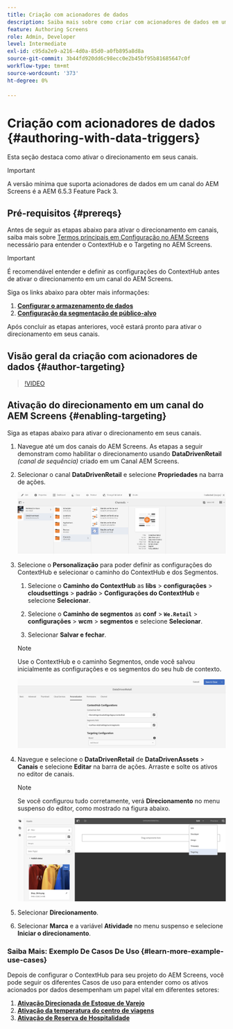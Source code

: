 ```yaml
---
title: Criação com acionadores de dados
description: Saiba mais sobre como criar com acionadores de dados em um canal do AEM Screens.
feature: Authoring Screens
role: Admin, Developer
level: Intermediate
exl-id: c95da2e9-a216-4d0a-85d0-a0fb895a8d8a
source-git-commit: 3b44fd920dd6c98ecc0e2b45bf95b81685647c0f
workflow-type: tm+mt
source-wordcount: '373'
ht-degree: 0%

---
```


# Criação com acionadores de dados {#authoring-with-data-triggers}

Esta seção destaca como ativar o direcionamento em seus canais.

>[!IMPORTANT]
>
>A versão mínima que suporta acionadores de dados em um canal do AEM Screens é a AEM 6.5.3 Feature Pack 3.

## Pré-requisitos {#prereqs}

Antes de seguir as etapas abaixo para ativar o direcionamento em canais, saiba mais sobre [Termos principais em Configuração no AEM Screens](configuring-context-hub.md) necessário para entender o ContextHub e o Targeting no AEM Screens.

>[!IMPORTANT]
>
>É recomendável entender e definir as configurações do ContextHub antes de ativar o direcionamento em um canal do AEM Screens.

Siga os links abaixo para obter mais informações:

1. **[Configurar o armazenamento de dados](configuring-context-hub.md)**
1. **[Configuração da segmentação de público-alvo](configuring-context-hub.md)**

Após concluir as etapas anteriores, você estará pronto para ativar o direcionamento em seus canais.

## Visão geral da criação com acionadores de dados {#author-targeting}

>[!VIDEO](https://video.tv.adobe.com/v/31921)

## Ativação do direcionamento em um canal do AEM Screens {#enabling-targeting}

Siga as etapas abaixo para ativar o direcionamento em seus canais.

1. Navegue até um dos canais do AEM Screens. As etapas a seguir demonstram como habilitar o direcionamento usando **DataDrivenRetail** *(canal de sequência)* criado em um Canal AEM Screens.

1. Selecionar o canal **DataDrivenRetail** e selecione **Propriedades** na barra de ações.

   ![screen_shot_2019-05-01at43332pm](assets/screen_shot_2019-05-01at43332pm.png)

1. Selecione o **Personalização** para poder definir as configurações do ContextHub e selecionar o caminho do ContextHub e dos Segmentos.

   1. Selecione o **Caminho do ContextHub** as **libs** > **configurações** > **cloudsettings** > **padrão** > **Configurações do ContextHub** e selecione **Selecionar**.

   1. Selecione o **Caminho de segmentos** as **conf** > **`We.Retail`** > **configurações** > **wcm** > **segmentos** e selecione **Selecionar**.

   1. Selecionar **Salvar e fechar**.

   >[!NOTE]
   >
   >Use o ContextHub e o caminho Segmentos, onde você salvou inicialmente as configurações e os segmentos do seu hub de contexto.

   ![screen_shot_2019-05-01at44030pm](assets/screen_shot_2019-05-01at44030pm.png)

1. Navegue e selecione o **DataDrivenRetail** de **DataDrivenAssets** > **Canais** e selecione **Editar** na barra de ações. Arraste e solte os ativos no editor de canais.

   >[!NOTE]
   >
   >Se você configurou tudo corretamente, verá **Direcionamento** no menu suspenso do editor, como mostrado na figura abaixo.

   ![screen_shot_2019-05-01at44231pm](assets/screen_shot_2019-05-01at44231pm.png)

1. Selecionar **Direcionamento**.

1. Selecionar **Marca** e a variável **Atividade** no menu suspenso e selecione **Iniciar o direcionamento**.

### Saiba Mais: Exemplo De Casos De Uso {#learn-more-example-use-cases}

Depois de configurar o ContextHub para seu projeto do AEM Screens, você pode seguir os diferentes Casos de uso para entender como os ativos acionados por dados desempenham um papel vital em diferentes setores:

1. **[Ativação Direcionada de Estoque de Varejo](retail-inventory-activation.md)**
1. **[Ativação da temperatura do centro de viagens](local-temperature-activation.md)**
1. **[Ativação de Reserva de Hospitalidade](hospitality-reservation-activation.md)**
